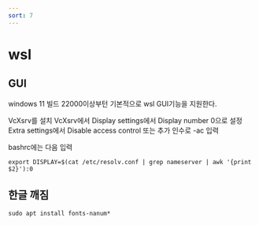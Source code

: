 ```yaml
---
sort: 7
---
```


# wsl

## GUI
windows 11 빌드 22000이상부턴 기본적으로 wsl GUI기능을 지원한다.

VcXsrv를 설치
VcXsrv에서 Display settings에서 Display number 0으로 설정
Extra settings에서 Disable access control 또는 추가 인수로 -ac 입력

bashrc에는 다음 입력
```
export DISPLAY=$(cat /etc/resolv.conf | grep nameserver | awk '{print $2}'):0
```

## 한글 깨짐
```
sudo apt install fonts-nanum*
```